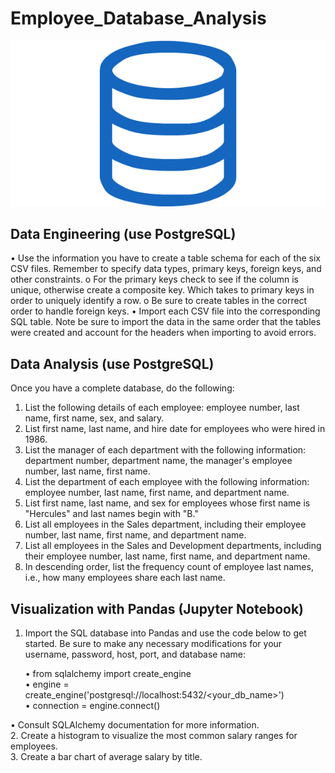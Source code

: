 # Employee_Database_Analysis

![SQL](Instructions/sql.png)

## Data Engineering (use PostgreSQL)
•	Use the information you have to create a table schema for each of the six CSV files. Remember to specify data types, primary keys, foreign keys, and other constraints.
o	For the primary keys check to see if the column is unique, otherwise create a composite key. Which takes to primary keys in order to uniquely identify a row.
o	Be sure to create tables in the correct order to handle foreign keys.
•	Import each CSV file into the corresponding SQL table. Note be sure to import the data in the same order that the tables were created and account for the headers when importing to avoid errors.

## Data Analysis (use PostgreSQL)
Once you have a complete database, do the following:
1.	List the following details of each employee: employee number, last name, first name, sex, and salary.
2.	List first name, last name, and hire date for employees who were hired in 1986.
3.	List the manager of each department with the following information: department number, department name, the manager's employee number, last name, first name.
4.	List the department of each employee with the following information: employee number, last name, first name, and department name.
5.	List first name, last name, and sex for employees whose first name is "Hercules" and last names begin with "B."
6.	List all employees in the Sales department, including their employee number, last name, first name, and department name.
7.	List all employees in the Sales and Development departments, including their employee number, last name, first name, and department name.
8.	In descending order, list the frequency count of employee last names, i.e., how many employees share each last name.

## Visualization with Pandas (Jupyter Notebook)
1.	Import the SQL database into Pandas and use the code below to get started. Be sure to make any necessary modifications for your username, password, host, port, and database name:

    •   from sqlalchemy import create_engine                                                                                               
    •   engine = create_engine('postgresql://localhost:5432/<your_db_name>')                                                               
    •   connection = engine.connect()

•	Consult SQLAlchemy documentation for more information.                                                                                 
2.	Create a histogram to visualize the most common salary ranges for employees.                                                           
3.	Create a bar chart of average salary by title.                                                                                         
